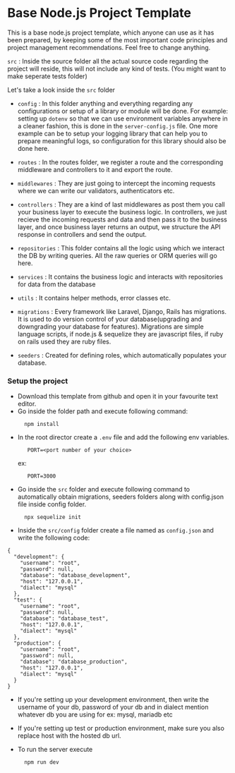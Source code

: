 # Base Node.js Project Template

This is a base node.js project template, which anyone can use as it has been prepared, by keeping some of the most important code principles and project management recommendations.
Feel free to change anything.

`src` : Inside the source folder all the actual source code regarding the project will reside, this will not include any kind of tests. (You might want to make seperate tests folder)

Let's take a look inside the `src` folder

- `config` : In this folder anything and everything regarding any configurations or setup of a library or module will be done. For example: setting up `dotenv` so that we can use environment variables anywhere in a cleaner fashion, this is done in the `server-config.js` file. One more example can be to setup your logging library that can help you to prepare meaningful logs, so configuration for this library should also be done here.

- `routes` : In the routes folder, we register a route and the corresponding middleware and controllers to it and export the route.

- `middlewares` : They are just going to intercept the incoming requests where we can write our validators, authenticators etc.

- `controllers` : They are a kind of last middlewares as post them you call your business layer to execute the business logic. In controllers, we just recieve the incoming requests and data and then pass it to the business layer, and once business layer returns an output, we structure the API response in controllers and send the output.

- `repositories` : This folder contains all the logic using which we interact the DB by writing queries. All the raw queries or ORM queries will go here.

- `services` : It contains the business logic and interacts with repositories for data from the database

- `utils` : It contains helper methods, error classes etc.

- `migrations` : Every framework like Laravel, Django, Rails has migrations. It is used to do version control of your database(upgrading and downgrading your database for features). Migrations are simple language scripts, if node.js & sequelize they are javascript files, if ruby on rails used they are ruby files.

- `seeders` : Created for defining roles, which automatically populates your database.

### Setup the project

- Download this template from github and open it in your favourite text editor.
- Go inside the folder path and execute following command:
  ```
    npm install
  ```
- In the root director create a `.env` file and add the following env variables.
  ```
     PORT=<port number of your choice>
  ```
  ex:
  ```
     PORT=3000
  ```
- Go inside the `src` folder and execute following command to automatically obtain migrations, seeders folders along with config.json file inside config folder.
  ```
    npx sequelize init
  ```
- Inside the `src/config` folder create a file named as `config.json` and write the following code:

```
{
  "development": {
    "username": "root",
    "password": null,
    "database": "database_development",
    "host": "127.0.0.1",
    "dialect": "mysql"
  },
  "test": {
    "username": "root",
    "password": null,
    "database": "database_test",
    "host": "127.0.0.1",
    "dialect": "mysql"
  },
  "production": {
    "username": "root",
    "password": null,
    "database": "database_production",
    "host": "127.0.0.1",
    "dialect": "mysql"
  }
}
```

- If you're setting up your development environment, then write the username of your db, password of your db and in dialect mention whatever db you are using for ex: mysql, mariadb etc
- If you're setting up test or production environment, make sure you also replace host with the hosted db url.

- To run the server execute
  ```
    npm run dev
  ```
